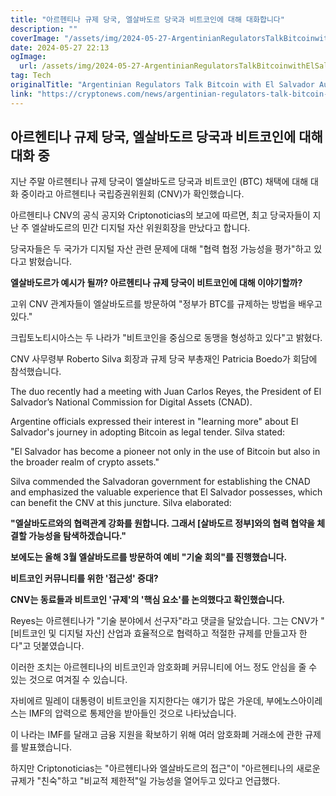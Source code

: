 ```yaml
---
title: "아르헨티나 규제 당국, 엘살바도르 당국과 비트코인에 대해 대화합니다"
description: ""
coverImage: "/assets/img/2024-05-27-ArgentinianRegulatorsTalkBitcoinwithElSalvadorAuthorities_thumbnail.png"
date: 2024-05-27 22:13
ogImage: 
  url: /assets/img/2024-05-27-ArgentinianRegulatorsTalkBitcoinwithElSalvadorAuthorities_thumbnail.png
tag: Tech
originalTitle: "Argentinian Regulators Talk Bitcoin with El Salvador Authorities"
link: "https://cryptonews.com/news/argentinian-regulators-talk-bitcoin-with-el-salvador-authorities.htm"
---
```



## 아르헨티나 규제 당국, 엘살바도르 당국과 비트코인에 대해 대화 중

지난 주말 아르헨티나 규제 당국이 엘살바도르 당국과 비트코인 (BTC) 채택에 대해 대화 중이라고 아르헨티나 국립증권위원회 (CNV)가 확인했습니다.

아르헨티나 CNV의 공식 공지와 Criptonoticias의 보고에 따르면, 최고 당국자들이 지난 주 엘살바도르의 민간 디지털 자산 위원회장을 만났다고 합니다.

당국자들은 두 국가가 디지털 자산 관련 문제에 대해 "협력 협정 가능성을 평가"하고 있다고 밝혔습니다.

<div class="content-ad"></div>

**엘살바도르가 예시가 될까? 아르헨티나 규제 당국이 비트코인에 대해 이야기할까?**

고위 CNV 관계자들이 엘살바도르를 방문하여 "정부가 BTC를 규제하는 방법을 배우고 있다."

크립토노티시아스는 두 나라가 "비트코인을 중심으로 동맹을 형성하고 있다"고 밝혔다.

CNV 사무령부 Roberto Silva 회장과 규제 당국 부총재인 Patricia Boedo가 회담에 참석했습니다.

<div class="content-ad"></div>

The duo recently had a meeting with Juan Carlos Reyes, the President of El Salvador’s National Commission for Digital Assets (CNAD).

Argentine officials expressed their interest in "learning more" about El Salvador's journey in adopting Bitcoin as legal tender. Silva stated:

"El Salvador has become a pioneer not only in the use of Bitcoin but also in the broader realm of crypto assets."

Silva commended the Salvadoran government for establishing the CNAD and emphasized the valuable experience that El Salvador possesses, which can benefit the CNV at this juncture. Silva elaborated:

<div class="content-ad"></div>

**"엘살바도르와의 협력관계 강화를 원합니다. 그래서 [살바도르 정부]와의 협력 협약을 체결할 가능성을 탐색하겠습니다."**

**보에도는 올해 3월 엘살바도르를 방문하여 예비 "기술 회의"를 진행했습니다.**

**비트코인 커뮤니티를 위한 '접근성' 증대?**

**CNV는 동료들과 비트코인 '규제'의 '핵심 요소'를 논의했다고 확인했습니다.**

<div class="content-ad"></div>

Reyes는 아르헨티나가 "기술 분야에서 선구자"라고 댓글을 달았습니다. 그는 CNV가 "[비트코인 및 디지털 자산] 산업과 효율적으로 협력하고 적절한 규제를 만들고자 한다"고 덧붙였습니다.

이러한 조치는 아르헨티나의 비트코인과 암호화폐 커뮤니티에 어느 정도 안심을 줄 수 있는 것으로 여겨질 수 있습니다.

자비에르 밀레이 대통령이 비트코인을 지지한다는 얘기가 많은 가운데, 부에노스아이레스는 IMF의 압력으로 통제안을 받아들인 것으로 나타났습니다.

이 나라는 IMF를 달래고 금융 지원을 확보하기 위해 여러 암호화폐 거래소에 관한 규제를 발표했습니다.

<div class="content-ad"></div>

하지만 Criptonoticias는 "아르헨티나와 엘살바도르의 접근"이 "아르헨티나의 새로운 규제가 "친숙"하고 "비교적 제한적"일 가능성을 열어두고 있다고 언급했다.